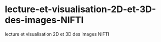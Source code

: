 # lecture-et-visualisation-2D-et-3D-des-images-NIFTI
lecture et visualisation 2D et 3D des images NIFTI
